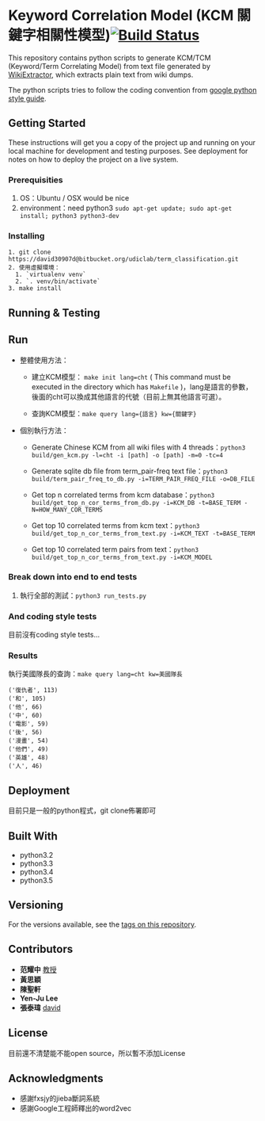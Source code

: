 # Keyword Correlation Model (KCM 關鍵字相關性模型)[![Build Status](https://travis-ci.com/UDICatNCHU/KCM.svg?token=XRWFynWvo8Gsjgh9wqTN&branch=master)](https://travis-ci.com/UDICatNCHU/KCM)

This repository contains python scripts to generate KCM/TCM (Keyword/Term Correlating Model) from text file generated by [WikiExtractor](https://github.com/attardi/wikiextractor), which extracts plain text from wiki dumps.  

The python scripts tries to follow the coding convention from [google python style guide](https://google.github.io/styleguide/pyguide.html).


## Getting Started

These instructions will get you a copy of the project up and running on your local machine for development and testing purposes. See deployment for notes on how to deploy the project on a live system.

### Prerequisities

1. OS：Ubuntu / OSX would be nice
2. environment：need python3 `sudo apt-get update; sudo apt-get install; python3 python3-dev`

### Installing

```
1. git clone https://david30907d@bitbucket.org/udiclab/term_classification.git
2. 使用虛擬環境：
  1. `virtualenv venv`
  2. `. venv/bin/activate`
3. make install
```


## Running & Testing

## Run

* 整體使用方法：
  * 建立KCM模型： `make init lang=cht` ( This command must be executed in the directory which has `Makefile` )，lang是語言的參數，後面的cht可以換成其他語言的代號（目前上無其他語言可選）。

  * 查詢KCM模型：`make query lang={語言} kw={關鍵字}`
* 個別執行方法：
  * Generate Chinese KCM from all wiki files with 4 threads：`python3 build/gen_kcm.py -l=cht -i [path] -o [path] -m=0 -tc=4`

  * Generate sqlite db file from term_pair-freq text file：`python3 build/term_pair_freq_to_db.py -i=TERM_PAIR_FREQ_FILE -o=DB_FILE`

  * Get top n correlated terms from kcm database：`python3 build/get_top_n_cor_terms_from_db.py -i=KCM_DB -t=BASE_TERM -N=HOW_MANY_COR_TERMS`


  * Get top 10 correlated terms from kcm text：`python3 build/get_top_n_cor_terms_from_text.py -i=KCM_TEXT -t=BASE_TERM`

  * Get top 10 correlated term pairs from text：`python3 build/get_top_n_cor_terms_from_text.py -i=KCM_MODEL`




### Break down into end to end tests


1. 執行全部的測試：`python3 run_tests.py`

### And coding style tests

目前沒有coding style tests...

### Results

執行美國隊長的查詢：`make query lang=cht kw=美國隊長`
```
('復仇者', 113)
('和', 105)
('他', 66)
('中', 60)
('電影', 59)
('後', 56)
('漫畫', 54)
('他們', 49)
('英雄', 48)
('人', 46)

```

## Deployment

目前只是一般的python程式，git clone佈署即可

## Built With

* python3.2
* python3.3
* python3.4
* python3.5

## Versioning

For the versions available, see the [tags on this repository](https://github.com/david30907d/KCM/releases).

## Contributors

* **范耀中** [教授](http://web.nchu.edu.tw/~yfan/)
* **黃思穎**
* **陳聖軒**
* **Yen-Ju Lee**
* **張泰瑋** [david](https://github.com/david30907d)

## License

目前還不清楚能不能open source，所以暫不添加License

## Acknowledgments

* 感謝fxsjy的jieba斷詞系統
* 感謝Google工程師釋出的word2vec
